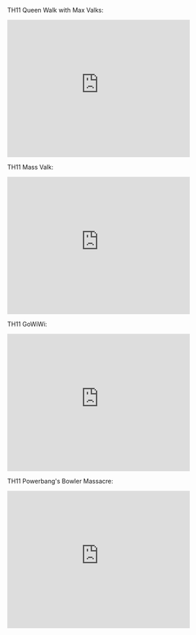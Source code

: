 
TH11 Queen Walk with Max Valks:

<iframe width="420" height="315" src="https://www.youtube.com/embed/uKYegVOhC5g" frameborder="0" allowfullscreen></iframe>

TH11 Mass Valk:

<iframe width="420" height="315" src="https://www.youtube.com/embed/Dl71xqK6QlQ" frameborder="0" allowfullscreen></iframe>

TH11 GoWiWi:

<iframe width="420" height="315" src="https://www.youtube.com/embed/q5971KtWouo" frameborder="0" allowfullscreen></iframe>

TH11 Powerbang's Bowler Massacre:

<iframe width="420" height="315" src="https://www.youtube.com/embed/T9MjcOdNeJo" frameborder="0" allowfullscreen></iframe>


